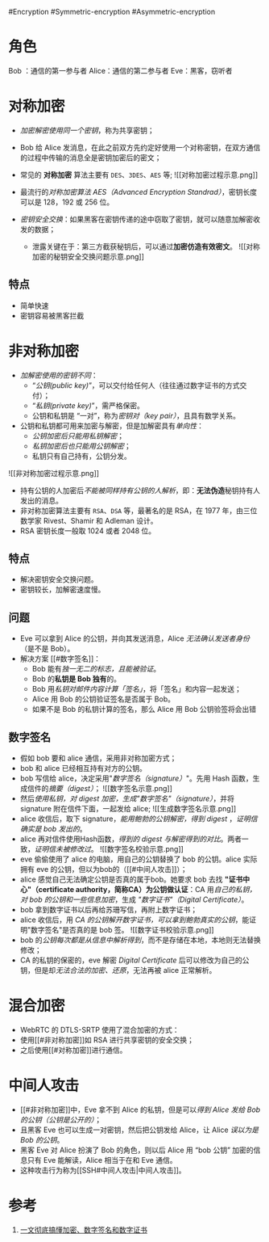 #Encryption #Symmetric-encryption #Asymmetric-encryption

# 角色
Bob ：通信的第一参与者
Alice：通信的第二参与者
Eve：黑客，窃听者

# 对称加密
- *加密解密使用同一个密钥*，称为共享密钥；
- Bob 给 Alice 发消息，在此之前双方先约定好使用一个对称密钥，在双方通信的过程中传输的消息全是密钥加密后的密文；
- 常见的 **对称加密** 算法主要有 `DES`、`3DES`、`AES` 等;
![[对称加密过程示意.png]]

- 最流行的*对称加密算法 AES（Advanced Encryption Standrad）*，密钥长度可以是 128，192 或 256 位。
- *密钥安全交换*：如果黑客在密钥传递的途中窃取了密钥，就可以随意加解密收发的数据；
	- 泄露关键在于：第三方截获秘钥后，可以通过**加密仿造有效密文**。
![[对称加密的秘钥安全交换问题示意.png]]

## 特点
- 简单快速
- 密钥容易被黑客拦截


# 非对称加密
- *加解密使用的密钥不同*：
	-  “*公钥(public key)*”，可以交付给任何人（往往通过数字证书的方式交付）；
	-  “*私钥(private key)*”，需严格保密。
	- 公钥和私钥是 “一对”，称为*密钥对（key pair）*，且具有数学关系。
- 公钥和私钥都可用来加密与解密，但是加解密具有*单向性*：
	- *公钥加密后只能用私钥解密*；
	- *私钥加密后也只能用公钥解密*；
	- 私钥只有自己持有，公钥分发。

![[非对称加密过程示意.png]]
- 持有公钥的人加密后*不能被同样持有公钥的人解析*，即：**无法伪造**秘钥持有人发出的消息。
- 非对称加密算法主要有 `RSA`、`DSA` 等，最著名的是 RSA，在 1977 年，由三位数学家 Rivest、Shamir 和 Adleman 设计。
- RSA 密钥长度一般取 1024 或者 2048 位。

## 特点
- 解决密钥安全交换问题。
- 密钥较长，加解密速度慢。

## 问题
- Eve 可以拿到 Alice 的公钥，并向其发送消息，Alice *无法确认发送者身份*（是不是 Bob）。
- 解决方案 [[#数字签名]]：
	- Bob 能有*独一无二的标志，且能被验证*。
	- Bob 的**私钥是 Bob 独有**的。
	- Bob 用*私钥对邮件内容计算「签名」*，将「签名」和内容一起发送；
	- Alice 用 Bob 的公钥验证签名是否属于 Bob。
	- 如果不是 Bob 的私钥计算的签名，那么 Alice 用 Bob 公钥验签将会出错

## 数字签名
- 假如 bob 要和 alice 通信，采用非对称加密方式；
- bob 和 alice 已经相互持有对方的公钥。
- bob 写信给 alice，决定采用"*数字签名（signature）*"。先用 Hash 函数，生成信件的*摘要（digest）*；
![[数字签名示意.png]]
- 然后*使用私钥，对 digest 加密，生成"数字签名"（signature）*，并将 signature 附在信件下面，一起发给 alice;
![[生成数字签名示意.png]]
- alice 收信后，取下 signature，*能用鲍勃的公钥解密，得到 digest* ，*证明信确实是 bob 发出的*。
- alice 再对信件使用Hash函数，*得到的 digest 与解密得到的对比*。两者一致，*证明信未被修改过*。
![[数字签名校验示意.png]]
- eve 偷偷使用了 alice 的电脑，用自己的公钥替换了 bob 的公钥。alice 实际拥有 eve 的公钥，但以为bob的（[[#中间人攻击]]）；
- alice 感觉自己无法确定公钥是否真的属于bob。她要求 bob 去找 **"证书中心"（certificate authority，简称CA）为公钥做认证**：CA 用*自己的私钥，对 bob 的公钥和一些信息加密*，生成 *"数字证书"（Digital Certificate）*。
- bob 拿到数字证书以后再给苏珊写信，再附上数字证书；
- alice 收信后，用 *CA 的公钥解开数字证书，可以拿到鲍勃真实的公钥*，能证明"数字签名"是否真的是 bob 签。
![[数字证书校验示意.png]]
- bob 的*公钥每次都是从信息中解析得到*，而不是存储在本地，本地则无法替换修改；
- CA 的私钥的保密的，eve 解密 *Digital Certificate* 后可以修改为自己的公钥，但是却*无法合法的加密、还原*，无法再被 alice 正常解析。


# 混合加密
- WebRTC 的 DTLS-SRTP 使用了混合加密的方式：
- 使用[[#非对称加密]]如 RSA 进行共享密钥的安全交换；
- 之后使用[[#对称加密]]进行通信。

# 中间人攻击
- [[#非对称加密]]中，Eve 拿不到 Alice 的私钥，但是可以*得到 Alice 发给 Bob 的公钥（公钥是公开的）*；
- 且黑客 Eve 也可以生成一对密钥，然后把公钥发给 Alice，让 Alice *误以为是 Bob 的公钥*。
- 黑客 Eve 对 Alice 扮演了 Bob 的角色，则以后 Alice 用 “bob 公钥” 加密的信息只有 Eve 能解读，Alice 相当于在和 Eve 通信。
- 这种攻击行为称为[[SSH#中间人攻击|中间人攻击]]。

# 参考
1. [一文彻底搞懂加密、数字签名和数字证书](https://segmentfault.com/a/1190000024523772)